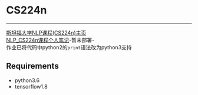 # CS224n
------
[斯坦福大学NLP课程(CS224n)主页](http://web.stanford.edu/class/cs224n/index.html)  
[NLP_CS224n课程个人笔记](https://nocater.github.io/categories/)-暂未部署-  
作业已将代码中python2的`print`语法改为python3支持

## Requirements
- python3.6
- tensorflow1.8
